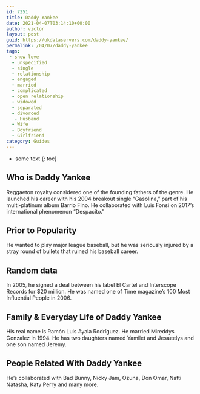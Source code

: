 ```yaml
---
id: 7251
title: Daddy Yankee
date: 2021-04-07T03:14:10+00:00
author: victor
layout: post
guid: https://ukdataservers.com/daddy-yankee/
permalink: /04/07/daddy-yankee
tags:
 - show love
  - unspecified
  - single
  - relationship
  - engaged
  - married
  - complicated
  - open relationship
  - widowed
  - separated
  - divorced
   - Husband
  - Wife
  - Boyfriend
  - Girlfriend
category: Guides
---
```


* some text
{: toc}


## Who is Daddy Yankee



Reggaeton royalty considered one of the founding fathers of the genre. He launched his career with his 2004 breakout single &#8220;Gasolina,&#8221; part of his multi-platinum album Barrio Fino. He collaborated with Luis Fonsi on 2017&#8217;s international phenomenon &#8220;Despacito.&#8221; 

                
                
                
## Prior to Popularity



He wanted to play major league baseball, but he was seriously injured by a stray round of bullets that ruined his baseball career. 

                
                
                
## Random data



In 2005, he signed a deal between his label El Cartel and Interscope Records for $20 million. He was named one of Time magazine&#8217;s 100 Most Influential People in 2006. 

                
                
                
## Family & Everyday Life of Daddy Yankee



His real name is Ramón Luis Ayala Rodríguez. He married Mireddys Gonzalez in 1994. He has two daughters named Yamilet and Jesaeelys and one son named Jeremy. 

                
                
                
## People Related With Daddy Yankee



He&#8217;s collaborated with Bad Bunny, Nicky Jam, Ozuna, Don Omar, Natti Natasha, Katy Perry and many more. 

                
              
            
          
          
          